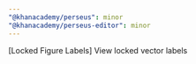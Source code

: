 ```yaml
---
"@khanacademy/perseus": minor
"@khanacademy/perseus-editor": minor
---
```


[Locked Figure Labels] View locked vector labels
